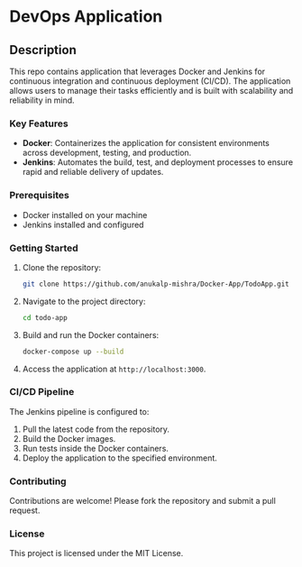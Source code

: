 # DevOps Application

## Description

This repo contains application that leverages Docker and Jenkins for continuous integration and continuous deployment (CI/CD). The application allows users to manage their tasks efficiently and is built with scalability and reliability in mind.

### Key Features
- **Docker**: Containerizes the application for consistent environments across development, testing, and production.
- **Jenkins**: Automates the build, test, and deployment processes to ensure rapid and reliable delivery of updates.

### Prerequisites
- Docker installed on your machine
- Jenkins installed and configured

### Getting Started
1. Clone the repository:
    ```sh
    git clone https://github.com/anukalp-mishra/Docker-App/TodoApp.git
    ```
2. Navigate to the project directory:
    ```sh
    cd todo-app
    ```
3. Build and run the Docker containers:
    ```sh
    docker-compose up --build
    ```
4. Access the application at `http://localhost:3000`.

### CI/CD Pipeline
The Jenkins pipeline is configured to:
1. Pull the latest code from the repository.
2. Build the Docker images.
3. Run tests inside the Docker containers.
4. Deploy the application to the specified environment.

### Contributing
Contributions are welcome! Please fork the repository and submit a pull request.

### License
This project is licensed under the MIT License.
